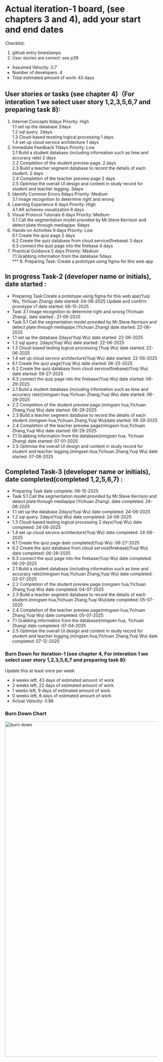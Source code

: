 # Actual iteration-1 board, (see chapters 3 and 4), add your start and end dates 

Checklist: 
1. github entry timestamps
2. User stories are correct: see p39

* Assumed Velocity: 0.7  
* Number of developers: 4
* Total estimated amount of work: 43 days

## User stories or tasks (see chapter 4)（For interation 1 we select user story 1,2,3,5,6,7 and preparing task 8):
1. Internet Concepts  6days Priority: High  
  1.1 set up the database 2days  
  1.2 sql query. 2days  
  1.3 Cloud-based tessting logical processing 1 days    
  1.4 set up cloud service architecture 1 days  
2. Immediate Feedback  11days Priority: Low  
  2.1 Build a student database (including information such as time and accuracy rate) 2 days  
  2.2 Completion of the student preview page. 2 days  
  2.3 Build a teacher segment database to record the details of each student.  2 days  
  2.4 Completion of the teacher preview page 2 days  
  2.5 Optimise the overall UI design and content in study record for student and teacher logging. 3days    
3. Identify Common Errors  6days Priority: Medium  
  3.1 Image recognition to determine right and wrong    
4. Learning Experience 6 days Priority: High  
  4.1 AR achieves visualization 6 days  
5. Visual Protocol Tutorials 6 days Priority: Medium  
  5.1 Call the segmentation model provided by Mr.Steve Kerrison and detect plate through mediapipe.  6days        
6. Hands-on Activities 9 days Priority: Low        
  6.1 Create the quiz page 2 days  
  6.2 Create the quiz database from cloud service(firebase) 3 days  
  6.3 connect the quiz page into the firebase 4 days
7. Practical Guidance 5 days Priority: Medium    
  7.1 Grabbing information from the database 5days    
*** 8. Preparing Task: Create a prototype using figma for this web app  

## In progress  Task-2 (developer name or initials), date started  :

* Preparing Task:Create a prototype using figma for this web app(Yuqi Wu, Yichuan Zhang) date started: 04-06-2025   Update and confirm prorotype v1 date started: 06-15-2025  
* Task 3.1 Image recognition to determine right and wrong (Yichuan Zhang), date started : 21-06-2025  
* Task 5.1 Call the segmentation model provided by Mr.Steve Kerrison and detect plate through mediapipe.(Yichuan Zhang) date started: 22-06-2025   
* 1.1 set up the database 2days(Yuqi Wu)  date started: 22-06-2025   
* 1.2 sql query. 2days(Yuqi Wu) date started: 22-06-2025   
* 1.3 Cloud-based testing logical processing (Yuqi Wu) date started: 22-06-2025   
* 1.4 set up cloud service architecture(Yuqi Wu) date started: 22-06-2025   
* 6.1 Create the quiz page(Yuqi Wu)  date started: 06-25-2025    
* 6.2 Create the quiz database from cloud service(firebase)(Yuqi Wu) date started: 06-27-2025   
* 6.3 connect the quiz page into the firebase(Yuqi Wu) date started: 06-29-2025  
* 2.1 Build a student database (including information such as time and accuracy rate)(mingsen hua,Yichuan Zhang,Yuqi Wu)  date started: 06-29-2025  
* 2.2 Completion of the student preview page.(mingsen hua,Yichuan Zhang,Yuqi Wu)  date started: 06-29-2025  
* 2.3 Build a teacher segment database to record the details of each student.(mingsen hua,Yichuan Zhang,Yuqi Wu)date started: 06-29-2025  
* 2.4 Completion of the teacher preview page(mingsen hua,Yichuan Zhang,Yuqi Wu)  date started: 06-29-2025
* 7.1 Grabbing information from the database(mingsen hua, Yichuan Zhang) date started: 07-01-2025
* 2.5 Optimise the overall UI design and content in study record for student and teacher logging.(mingsen hua,Yichuan Zhang,Yuqi Wu) date started: 07-08-2025  

## Completed  Task-3 (developer name or initials), date completed(completed 1,2,5,6,7)  :
* Preparing Task date complete: 06-15-2025  
* Task 5.1 Call the segmentation model provided by Mr.Steve Kerrison and detect plate through mediapipe (Yichuan Zhang). date completed: 24-06-2025  
* 1.1 set up the database 2days(Yuqi Wu)  date completed: 24-06-2025  
* 1.2 sql query. 2days(Yuqi Wu) date completed: 24-06-2025  
* 1.3 Cloud-based testing logical processing 2 days(Yuqi Wu) date completed: 24-06-2025  
* 1.4 set up cloud service architecture(Yuqi Wu) date completed: 24-06-2025  
* 6.1 Create the quiz page  date completed(Yuqi Wu): 06-27-2025   
* 6.2 Create the quiz database from cloud service(firebase)(Yuqi Wu)  date completed: 06-28-2025   
* 6.3 connect the quiz page into the firebase(Yuqi Wu)  date completed: 06-29-2025
* 2.1 Build a student database (including information such as time and accuracy rate)(mingsen hua,Yichuan Zhang,Yuqi Wu)  date completed: 02-07-2025   
* 2.2 Completion of the student preview page.(mingsen hua,Yichuan Zhang,Yuqi Wu)  date completed: 04-07-2025   
* 2.3 Build a teacher segment database to record the details of each student.(mingsen hua,Yichuan Zhang,Yuqi Wu)date completed: 05-07-2025    
* 2.4 Completion of the teacher preview page(mingsen hua,Yichuan Zhang,Yuqi Wu)  date completed: 05-07-2025
* 7.1 Grabbing information from the database(mingsen hua, Yichuan Zhang) date completed: 07-04-2025
* 2.5 Optimise the overall UI design and content in study record for student and teacher logging.(mingsen hua,Yichuan Zhang,Yuqi Wu) date completed: 07-12-2025  


### Burn Down for iteration-1 (see chapter 4, For interation 1 we select user story 1,2,3,5,6,7 and preparing task 8):
Update this at least once per week  
* 4 weeks left, 43 days of estimated amount of work    
* 2 weeks left, 22 days of estimated amount of work     
* 1 weeks left, 9 days of estimated amount of work    
* 0 weeks left, 6 days of estimated amount of work      
* Actual Velocity: 0.86
### Burn Down Chart  
<img width="1686" height="1101" alt="burn down" src="https://github.com/user-attachments/assets/0f6e3669-e1da-4d3f-b68e-bc8d7149fba4" />
